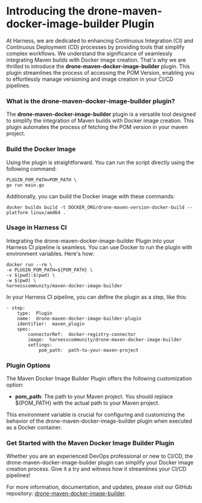 # Introducing the drone-maven-docker-image-builder Plugin

At Harness, we are dedicated to enhancing Continuous Integration (CI) and Continuous Deployment (CD) processes by providing tools that simplify complex workflows. We understand the significance of seamlessly integrating Maven builds with Docker image creation. That's why we are thrilled to introduce the **drone-maven-docker-image-builder** plugin. This plugin streamlines the process of accessing the POM Version, enabling you to effortlessly manage versioning and image creation in your CI/CD pipelines.

### What is the drone-maven-docker-image-builder plugin?

The **drone-maven-docker-image-builder** plugin is a versatile tool designed to simplify the integration of Maven builds with Docker image creation. This plugin automates the process of fetching the POM version in your maven project.

### Build the Docker Image

Using the plugin is straightforward. You can run the script directly using the following command:

    PLUGIN_POM_PATH=POM_PATH \
    go run main.go

Additionally, you can build the Docker image with these commands:

    docker buildx build -t DOCKER_ORG/drone-maven-version-docker-build --platform linux/amd64 .

### Usage in Harness CI

Integrating the drone-maven-docker-image-builder Plugin into your Harness CI pipeline is seamless. You can use Docker to run the plugin with environment variables. Here's how:

    docker run --rm \
    -e PLUGIN_POM_PATH=${POM_PATH} \
    -v $(pwd):$(pwd) \
    -w $(pwd) \
    harnesscommunity/maven-docker-image-builder

In your Harness CI pipeline, you can define the plugin as a step, like this:

    - step:
        type:  Plugin
        name:  drone-maven-docker-image-builder-plugin
        identifier:  maven_plugin
        spec:
            connectorRef:  docker-registry-connector
            image:  harnesscommunity/drone-maven-docker-image-builder
            settings:
                pom_path:  path-to-your-maven-project

### Plugin Options

The Maven Docker Image Builder Plugin offers the following customization option:

- **pom_path**: The path to your Maven project. You should replace ${POM_PATH} with the actual path to your Maven project.

This environment variable is crucial for configuring and customizing the behavior of the drone-maven-docker-image-builder plugin when executed as a Docker container.

### Get Started with the Maven Docker Image Builder Plugin

Whether you are an experienced DevOps professional or new to CI/CD, the drone-maven-docker-image-builder plugin can simplify your Docker image creation process. Give it a try and witness how it streamlines your CI/CD pipelines!

For more information, documentation, and updates, please visit our GitHub repository: [drone-maven-docker-image-builder](https://github.com/harness-community/drone-maven-docker-image-builder).
